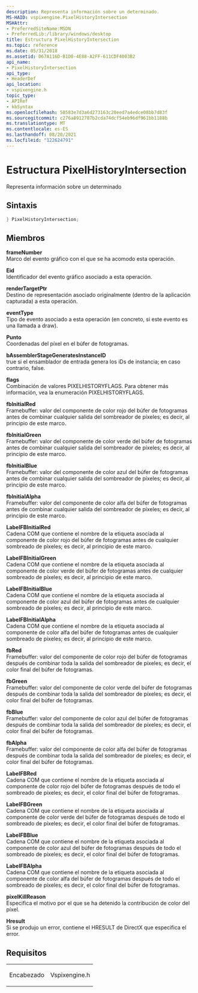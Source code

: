 ```yaml
---
description: Representa información sobre un determinado.
MS-HAID: vspixengine.PixelHistoryIntersection
MSHAttr:
- PreferredSiteName:MSDN
- PreferredLib:/library/windows/desktop
title: Estructura PixelHistoryIntersection
ms.topic: reference
ms.date: 05/31/2018
ms.assetid: D67A116D-B1D0-4E88-A2FF-611CDF4003B2
api_name:
- PixelHistoryIntersection
api_type:
- HeaderDef
api_location:
- vspixengine.h
topic_type:
- APIRef
- kbSyntax
ms.openlocfilehash: 58583e7d3a6d273163c28eed7a4edce08bb7d83f
ms.sourcegitcommit: c276a8912787b2cda74dcf54eb96df961bb1188b
ms.translationtype: MT
ms.contentlocale: es-ES
ms.lasthandoff: 08/20/2021
ms.locfileid: "122624791"
---
```

# <a name="span-idvspixenginepixelhistoryintersectionspanpixelhistoryintersection-structure"></a><span id="vspixengine.pixelhistoryintersection"></span>Estructura PixelHistoryIntersection

Representa información sobre un determinado

## <a name="syntax"></a>Sintaxis


```C++
} PixelHistoryIntersection;
```

## <a name="members"></a>Miembros

**frameNumber**  
Marco del evento gráfico con el que se ha acomodo esta operación.

**Eid**  
Identificador del evento gráfico asociado a esta operación.

**renderTargetPtr**  
Destino de representación asociado originalmente (dentro de la aplicación capturada) a esta operación.

**eventType**  
Tipo de evento asociado a esta operación (en concreto, si este evento es una llamada a draw).

**Punto**  
Coordenadas del píxel en el búfer de fotogramas.

**bAssemblerStageGeneratesInstanceID**  
true si el ensamblador de entrada genera los iDs de instancia; en caso contrario, false.

**flags**  
Combinación de valores PIXELHISTORYFLAGS. Para obtener más información, vea la enumeración PIXELHISTORYFLAGS.

**fbInitialRed**  
Framebuffer: valor del componente de color rojo del búfer de fotogramas antes de combinar cualquier salida del sombreador de píxeles; es decir, al principio de este marco.

**fbInitialGreen**  
Framebuffer: valor del componente de color verde del búfer de fotogramas antes de combinar cualquier salida del sombreador de píxeles; es decir, al principio de este marco.

**fbInitialBlue**  
Framebuffer: valor del componente de color azul del búfer de fotogramas antes de combinar cualquier salida del sombreador de píxeles; es decir, al principio de este marco.

**fbInitialAlpha**  
Framebuffer: valor del componente de color alfa del búfer de fotogramas antes de combinar cualquier salida del sombreador de píxeles; es decir, al principio de este marco.

**LabelFBInitialRed**  
Cadena COM que contiene el nombre de la etiqueta asociada al componente de color rojo del búfer de fotogramas antes de cualquier sombreado de píxeles; es decir, al principio de este marco.

**LabelFBInitialGreen**  
Cadena COM que contiene el nombre de la etiqueta asociada al componente de color verde del búfer de fotogramas antes de cualquier sombreado de píxeles; es decir, al principio de este marco.

**LabelFBInitialBlue**  
Cadena COM que contiene el nombre de la etiqueta asociada al componente de color azul del búfer de fotogramas antes de cualquier sombreado de píxeles; es decir, al principio de este marco.

**LabelFBInitialAlpha**  
Cadena COM que contiene el nombre de la etiqueta asociada al componente de color alfa del búfer de fotogramas antes de cualquier sombreado de píxeles; es decir, al principio de este marco.

**fbRed**  
Framebuffer: valor del componente de color rojo del búfer de fotogramas después de combinar toda la salida del sombreador de píxeles; es decir, el color final del búfer de fotogramas.

**fbGreen**  
Framebuffer: valor del componente de color verde del búfer de fotogramas después de combinar toda la salida del sombreador de píxeles; es decir, el color final del búfer de fotogramas.

**fbBlue**  
Framebuffer: valor del componente de color azul del búfer de fotogramas después de combinar toda la salida del sombreador de píxeles; es decir, el color final del búfer de fotogramas.

**fbAlpha**  
Framebuffer: valor del componente de color alfa del búfer de fotogramas después de combinar toda la salida del sombreador de píxeles; es decir, el color final del búfer de fotogramas.

**LabelFBRed**  
Cadena COM que contiene el nombre de la etiqueta asociada al componente de color rojo del búfer de fotogramas después de todo el sombreado de píxeles; es decir, el color final del búfer de fotogramas.

**LabelFBGreen**  
Cadena COM que contiene el nombre de la etiqueta asociada al componente de color verde del búfer de fotogramas después de todo el sombreado de píxeles; es decir, el color final del búfer de fotogramas.

**LabelFBBlue**  
Cadena COM que contiene el nombre de la etiqueta asociada al componente de color azul del búfer de fotogramas después de todo el sombreado de píxeles; es decir, el color final del búfer de fotogramas.

**LabelFBAlpha**  
Cadena COM que contiene el nombre de la etiqueta asociada al componente de color alfa del búfer de fotogramas después de todo el sombreado de píxeles; es decir, el color final del búfer de fotogramas.

**pixelKillReason**  
Especifica el motivo por el que se ha detenido la contribución de color del píxel.

**Hresult**  
Si se produjo un error, contiene el HRESULT de DirectX que especifica el error.

## <a name="requirements"></a>Requisitos

<table><colgroup><col  /><col  /></colgroup><tbody><tr class="odd"><td><p>Encabezado</p></td><td>Vspixengine.h</td></tr></tbody></table>

 

 



